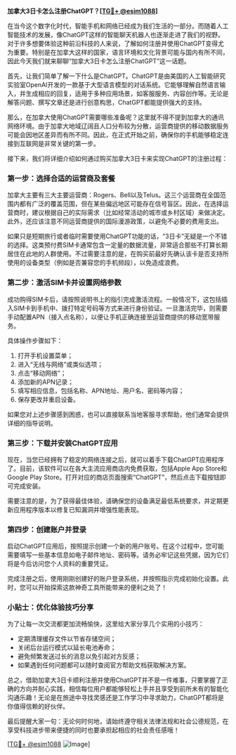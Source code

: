 **加拿大3日卡怎么注册ChatGPT？[[TG💪+ @esim1088](https://t.me/s/esim1088)]**

在当今这个数字化时代，智能手机和网络已经成为我们生活的一部分。而随着人工智能技术的发展，像ChatGPT这样的智能聊天机器人也逐渐走进了我们的视野。对于许多想要体验这种前沿科技的人来说，了解如何注册并使用ChatGPT变得尤为重要。特别是在加拿大这样的国家，语言环境和文化背景可能与国内有所不同，因此今天我们就来聊聊“加拿大3日卡怎么注册ChatGPT”这一话题。

首先，让我们简单了解一下什么是ChatGPT。ChatGPT是由美国的人工智能研究实验室OpenAI开发的一款基于大型语言模型的对话系统。它能够理解自然语言输入，并生成相应的回复，适用于多种应用场景，如客服服务、内容创作等。无论是解答问题、撰写文章还是进行创意构思，ChatGPT都能提供强大的支持。

那么，在加拿大使用ChatGPT需要哪些准备呢？这里就不得不提到加拿大的通讯网络环境。由于加拿大地域辽阔且人口分布较为分散，运营商提供的移动数据服务可能会因地区差异而有所不同。因此，在正式开始之前，确保你的手机能够稳定连接到互联网是非常关键的第一步。

接下来，我们将详细介绍如何通过购买加拿大3日卡来实现ChatGPT的注册过程：

### 第一步：选择合适的运营商及套餐

加拿大主要有三大主要运营商：Rogers、Bell以及Telus。这三个运营商在全国范围内都有广泛的覆盖范围，但在某些偏远地区可能存在信号盲区。因此，在选择运营商时，建议根据自己的实际需求（比如经常活动的城市或乡村区域）来做决定。此外，还应该注意不同运营商提供的国际漫游政策，以避免不必要的费用支出。

如果只是短期旅行或者临时需要使用ChatGPT功能的话，“3日卡”无疑是一个不错的选择。这类预付费SIM卡通常包含一定量的数据流量，非常适合那些不打算长期居住在此地的人群使用。不过需要注意的是，在购买前最好先确认该卡是否支持所使用的设备类型（例如是否兼容您的手机频段），以免造成浪费。

### 第二步：激活SIM卡并设置网络参数

成功购得SIM卡后，请按照说明书上的指引完成激活流程。一般情况下，这包括插入SIM卡到手机中、拨打特定号码等方式来进行身份验证。一旦激活完毕，则需要手动配置APN（接入点名称），以便让手机正确连接至运营商提供的移动宽带服务。

具体操作步骤如下：
1. 打开手机设置菜单；
2. 进入“无线与网络”或类似选项；
3. 点击“移动网络”；
4. 添加新的APN记录；
5. 填写相应信息，包括名称、APN地址、用户名、密码等内容；
6. 保存更改并重启设备。

如果您对上述步骤感到困惑，也可以直接联系当地客服寻求帮助，他们通常会提供详细的指导说明。

### 第三步：下载并安装ChatGPT应用

现在，当您已经拥有了稳定的网络连接之后，就可以着手下载ChatGPT应用程序了。目前，该软件可以在各大主流应用商店内免费获取，包括Apple App Store和Google Play Store。打开对应的商店页面搜索“ChatGPT”，然后点击下载按钮即可完成安装。

需要注意的是，为了获得最佳体验，请确保您的设备满足最低系统要求，并定期更新应用程序版本以修复已知漏洞并增强性能表现。

### 第四步：创建账户并登录

启动ChatGPT应用后，按照提示创建一个新的用户账号。在这个过程中，您可能需要填写一些基本信息如电子邮件地址、密码等。请务必牢记这些凭据，因为它们将是今后访问您个人资料的重要凭证。

完成注册之后，使用刚刚创建好的账户登录系统，并按照指示完成初始化设置。此时，您可以开始探索这款神奇工具所能带来的便利之处了！

### 小贴士：优化体验技巧分享

为了让每一次交流都更加流畅愉快，这里给大家分享几个实用的小技巧：
- 定期清理缓存文件以节省存储空间；
- 关闭后台运行模式以延长电池寿命；
- 避免频繁发送过长的消息以免引起对方反感；
- 如果遇到任何问题都可以随时查阅官方帮助文档获取解决方案。

总之，借助加拿大3日卡顺利注册并使用ChatGPT并不是一件难事，只要掌握了正确的方向并耐心实践，相信每位用户都能够轻松上手并且享受到前所未有的智能化沟通乐趣！无论是在旅途中寻找灵感还是工作学习中寻求助力，ChatGPT都将是你值得信赖的好伙伴。

最后提醒大家一句：无论何时何地，请始终遵守相关法律法规和社会公德规范，在享受科技进步带来便捷的同时也要承担起相应的社会责任感哦！

[[TG💪+ @esim1088](https://t.me/s/esim1088) ![Image](https://i.postimg.cc/4NQfJmqS/Snipaste-2025-05-13-00-14-12.png)]